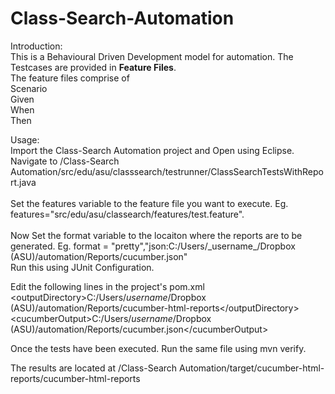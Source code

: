 # Class-Search-Automation
<p>
Introduction:<br>
This is a Behavioural Driven Development model for automation. The Testcases are provided in <b>Feature Files</b>.<br>
The feature files comprise of <br>
Scenario <br>
Given <br>
  When <br>
  Then <br>
</p>

<p>
Usage:<br>
Import the Class-Search Automation project and Open using Eclipse.<br>
Navigate to /Class-Search Automation/src/edu/asu/classsearch/testrunner/ClassSearchTestsWithReport.java <br><br>
Set the features variable to the feature file you want to execute. Eg. features="src/edu/asu/classearch/features/test.feature".<br>
<br>Now Set the format variable to the locaiton where the reports are to be generated. Eg. format = "pretty","json:C:/Users/_username_/Dropbox (ASU)/automation/Reports/cucumber.json" <br>
Run this using JUnit Configuration.

Edit the following lines in the project's pom.xml<br>
&lt;outputDirectory&gt;C:/Users/_username_/Dropbox (ASU)/automation/Reports/cucumber-html-reports&lt;/outputDirectory&gt;
&lt;cucumberOutput&gt;C:/Users/_username_/Dropbox (ASU)/automation/Reports/cucumber.json&lt;/cucumberOutput&gt;
</p>
<p>
Once the tests have been executed. Run the same file using mvn verify.<br>

The results are located at /Class-Search Automation/target/cucumber-html-reports/cucumber-html-reports
</p>
